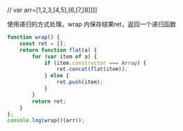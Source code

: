 // var arr=[1,2,3,[4,5],[6,[7,[8]]]]

使用递归的方式处理。wrap 内保存结果ret，返回一个递归函数
```js
function wrap() {
    const ret = [];
    return function flat(a) {
        for (var item of a) {
            if (item.constructor === Array) {
                ret.concat(flat(item));
            } else {
                ret.push(item);
            }
        }
        return ret;
    }
};
console.log(wrap()(arr));
```